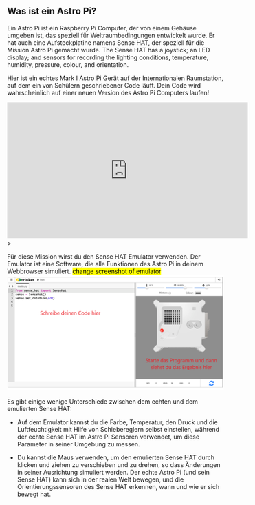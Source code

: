 ## Was ist ein Astro Pi?

Ein Astro Pi ist ein Raspberry Pi Computer, der von einem Gehäuse umgeben ist, das speziell für Weltraumbedingungen entwickelt wurde. Er hat auch eine Aufsteckplatine namens Sense HAT, der speziell für die Mission Astro Pi gemacht wurde. The Sense HAT has a joystick; an LED display; and sensors for recording the lighting conditions, temperature, humidity, pressure, colour, and orientation.

Hier ist ein echtes Mark I Astro Pi Gerät auf der Internationalen Raumstation, auf dem ein von Schülern geschriebener Code läuft. Dein Code wird wahrscheinlich auf einer neuen Version des Astro Pi Computers laufen!


<iframe width="560" height="315" src="https://www.youtube.com/embed/4ykbAJeGPMM" frameborder="0" allow="accelerometer; autoplay; encrypted-media; gyroscope; picture-in-picture" allowfullscreen></iframe>>

Für diese Mission wirst du den Sense HAT Emulator verwenden. Der Emulator ist eine Software, die alle Funktionen des Astro Pi in deinem Webbrowser simuliert.
<mark>change screenshot of emulator</mark> ![Ein beschrifteter Screenshot des Sense HAT-Emulators mit dem Codefenster links und dem Emulator rechts.](images/sense-hat-emulator.png)

Es gibt einige wenige Unterschiede zwischen dem echten und dem emulierten Sense HAT:
- Auf dem Emulator kannst du die Farbe, Temperatur, den Druck und die Luftfeuchtigkeit mit Hilfe von Schiebereglern selbst einstellen, während der echte Sense HAT im Astro Pi Sensoren verwendet, um diese Parameter in seiner Umgebung zu messen.

- Du kannst die Maus verwenden, um den emulierten Sense HAT durch klicken und ziehen zu verschieben und zu drehen, so dass Änderungen in seiner Ausrichtung simuliert werden. Der echte Astro Pi (und sein Sense HAT) kann sich in der realen Welt bewegen, und die Orientierungssensoren des Sense HAT erkennen, wann und wie er sich bewegt hat.
